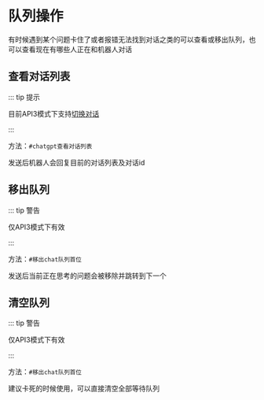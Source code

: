 # 队列操作

有时候遇到某个问题卡住了或者报错无法找到对话之类的可以查看或移出队列，也可以查看现在有哪些人正在和机器人对话



## 查看对话列表

::: tip 提示

目前API3模式下支持[切换对话](/admin/chat)

:::

方法：`#chatgpt查看对话列表`

发送后机器人会回复目前的对话列表及对话id



## 移出队列

::: tip 警告

仅API3模式下有效

:::

方法：`#移出chat队列首位`

发送后当前正在思考的问题会被移除并跳转到下一个



## 清空队列

::: tip 警告

仅API3模式下有效

:::

方法：`#移出chat队列首位`

建议卡死的时候使用，可以直接清空全部等待队列
